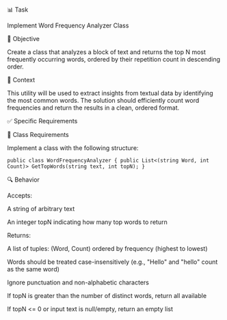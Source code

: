 ﻿📊 Task 

Implement Word Frequency Analyzer Class

🎯 Objective

Create a class that analyzes a block of text and returns the top N most frequently occurring words, ordered by their repetition count in descending order.

🧩 Context

This utility will be used to extract insights from textual data by identifying the most common words. The solution should efficiently count word frequencies and return the results in a clean, ordered format.

✅ Specific Requirements

🔧 Class Requirements

Implement a class with the following structure:

`public class WordFrequencyAnalyzer
{
    public List<(string Word, int Count)> GetTopWords(string text, int topN);
}`

🔍 Behavior

Accepts:

A string of arbitrary text

An integer topN indicating how many top words to return

Returns:

A list of tuples: (Word, Count) ordered by frequency (highest to lowest)

Words should be treated case-insensitively (e.g., "Hello" and "hello" count as the same word)

Ignore punctuation and non-alphabetic characters

If topN is greater than the number of distinct words, return all available

If topN <= 0 or input text is null/empty, return an empty list